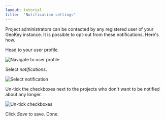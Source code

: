 ```yaml
---
layout: tutorial
title:  "Notification settings"
---
```


Project administrators can be contacted by any registered user of your GeoKey instance. It is possible to opt-out from these notifications. Here's how.

Head to your user profile.

![Navigate to user profile](img/notification-settings-01.png)

Select _notifications_.

![Select notification](img/notification-settings-02.png)

Un-tick the checkboxes next to the projects who don't want to be notified about any longer.

![Un-tick checkboxes](img/notification-settings-03.png)

Click _Save_ to save. Done.
